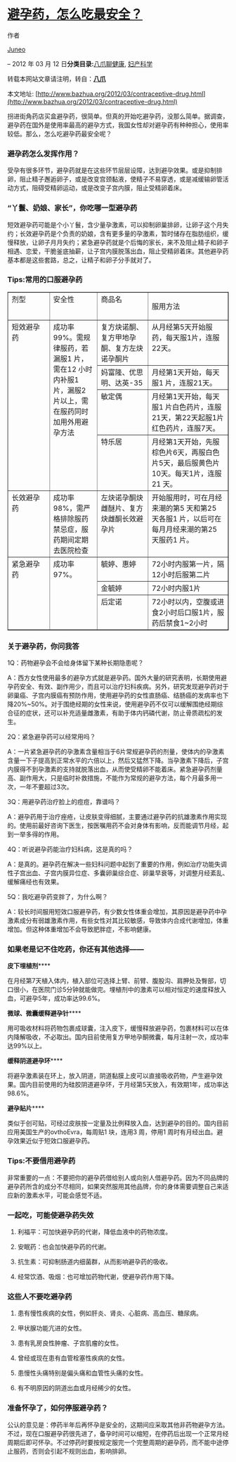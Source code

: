 [避孕药，怎么吃最安全？](http://www.bazhua.org/2012/03/contraceptive-drug.html)
=============================================================================

作者

[Juneo](http://www.bazhua.org/author/juneo "Juneo")

– 2012 年 03 月 12
日**分类目录:**[八爪聊健康](http://www.bazhua.org/category/health),
[妇产科学](http://www.bazhua.org/category/specialties-topics/obstetricsgynecology)

转载本网站文章请注明，转自：**[八爪](http://www.bazhua.org/)**

本文地址:
[http://www.bazhua.org/2012/03/contraceptive-drug.html](http://www.bazhua.org/2012/03/contraceptive-drug.html)

拐进街角药店买盒避孕药，很简单。但真的开始吃避孕药，没那么简单。据调查，避孕药在国外是使用率最高的避孕方式，我国女性却对避孕药有种种担心，使用率较低。那么，怎么吃避孕药最安全呢？


### 避孕药怎么发挥作用？

受孕有很多环节，避孕药就是在这些环节层层设障，达到避孕效果。或是抑制排卵，阻止精子邂逅卵子，或是改变宫颈黏液，使精子不易穿透，或是减缓输卵管活动方式，阻碍受精卵运动，或是改变子宫内膜，阻止受精卵着床。

### “丫鬟、奶娘、家长”，你吃哪一型避孕药

短效避孕药可能是个小丫鬟，含少量孕激素，可以抑制卵巢排卵，让卵子这个月失约；长效避孕药是个负责的奶娘，含有更多量的孕激素，暂时储存在脂肪组织，缓慢释放，让卵子月月失约；紧急避孕药就是个后悔的家长，来不及阻止精子和卵子相遇、恋爱，干脆釜底抽薪，让子宫内膜脱落出血，阻止受精卵着床。其他避孕药基本都是这些套路，总之，让精子和卵子分手就对了。

### Tips:常用的口服避孕药

<table border="1" cellspacing="0" cellpadding="0">
<tbody>
<tr>
<td valign="top" width="78">剂型</td>
<td valign="top" width="92">安全性</td>
<td valign="top" width="99">商品名</td>
<td valign="top" width="166">
<p align="left">服用方法</p>
</td>
</tr>
<tr>
<td rowspan="4" valign="top" width="78">短效避孕药</td>
<td rowspan="4" valign="top" width="92">成功率99%。需规律服药，若漏服1 片，需在12 小时内补服1 片，漏服2 片以上，需在服药同时加用外用避孕方法</td>
<td valign="top" width="99">复方炔诺酮、复方甲地孕酮、复方左炔诺孕酮片</td>
<td valign="top" width="166">从月经第5天开始服药，每天服1片，连服22天。</td>
</tr>
<tr>
<td valign="top" width="99">妈富隆、优思明、达英-35</td>
<td valign="top" width="166">月经第1天开始，每天服1 片，连服21天。</td>
</tr>
<tr>
<td valign="top" width="99">敏定偶</td>
<td valign="top" width="166">月经第1天开始，每天服1 片白色药片，连服21天，第22天起服1片红色药片，连服7天。</td>
</tr>
<tr>
<td valign="top" width="99">特乐居</td>
<td valign="top" width="166">月经第1天开始，先服棕色片6天，再服白色片5天，最后服黄色片10天。每天1片，连服21 天。</td>
</tr>
<tr>
<td valign="top" width="78">长效避孕药</td>
<td valign="top" width="92">成功率98%，需严格排除服药禁忌症，服药期间定期去医院检查</td>
<td valign="top" width="99">左炔诺孕酮炔雌醚片、复方炔雌酮长效避孕片</td>
<td valign="top" width="166">开始服用时，可在月经来潮的第5 天和第25 天各服1 片，以后可在每月月经来潮的第25 天服药1 片。</td>
</tr>
<tr>
<td rowspan="3" valign="top" width="78">紧急避孕药</td>
<td rowspan="3" valign="top" width="92">成功率97%。</td>
<td valign="top" width="99">毓婷、惠婷</td>
<td valign="top" width="166">72小时内服第一片，隔12小时后服第二片</td>
</tr>
<tr>
<td valign="top" width="99">金毓婷</td>
<td valign="top" width="166">72小时内服1片</td>
</tr>
<tr>
<td valign="top" width="99">后定诺</td>
<td valign="top" width="166">72小时以内，空腹或进食2小时后口服1片，服药后禁食1~2小时</td>
</tr>
</tbody>
</table>


### 关于避孕药，你问我答

1Q：药物避孕会不会给身体留下某种长期隐患呢？

A：西方女性使用最多的避孕方式就是避孕药。国外大量的研究表明，长期使用避孕药安全、有效、副作用少，而且可以治疗妇科疾病。另外，研究发现避孕药对于卵巢癌、子宫内膜癌有预防作用，使用避孕药的女性直肠癌、结肠癌的发病率也下降20%\~50%。对于围绝经期的女性来说，使用避孕药不仅可以缓解围绝经期综合征的症状，还可以补充适量雌激素，有助于体内钙磷代谢，防止骨质疏松的发生。

2Q：紧急避孕药可以经常用吗？

A：一片紧急避孕药的孕激素含量相当于6片常规避孕药的剂量，使体内的孕激素含量一下子提高到正常水平的六倍以上，然后又猛然下降。当孕激素下降后，子宫内膜得不到孕激素的支持就脱落出血，从而使受精卵不能着床。紧急避孕药剂量高、副作用大，只是临时补救措施，不能作为常规的避孕方法，每个月最多用一次，一年不要超过3次。

3Q：用避孕药治疗脸上的痘痘，靠谱吗？

A：避孕药用于治疗痤疮，让皮肤变得细腻，主要通过避孕药的抗雄激素作用实现的。使用前最好咨询下医生，按医嘱用药不会对身体有影响，反而能调节月经，起到一举多得的作用。

4Q：听说避孕药能治疗妇科病，这是真的吗？

A：是真的。避孕药在解决一些妇科问题中起到了重要的作用，例如治疗功能失调性子宫出血、子宫内膜异位症、多囊卵巢综合症、卵巢早衰等，对调整月经紊乱、缓解痛经也有效果。

5Q：我吃避孕药变胖了，为什么啊？

A：较长时间服用短效口服避孕药，有少数女性体重会增加，其原因是避孕药中孕激素成分有弱雄激素作用，有些女性对其比较敏感，导致体内合成代谢增加，体重增加。但这种体重增加不会导致肥胖症，不影响健康。

### 如果老是记不住吃药，你还有其他选择——

**皮下埋植剂******

在月经第7天植入体内，植入部位可选择上臂、前臂、腹股沟、肩胛处及臀部，切口很小，在医院门诊5分钟就能做完。埋植剂中的激素可以相对恒定的速度释放入血，可避孕5年，成功率达99.6%。

**微球、微囊缓释避孕针******

用可吸收材料将药物包裹成球囊，注入皮下，缓慢释放避孕药，包裹材料可以在体内降解吸收，不必取出。国内目前使用复方甲地孕酮微囊，每月注射一次，成功率达99%以上。

**缓释阴道避孕环******

将避孕激素装在环上，放入阴道，阴道黏膜上皮可以直接吸收药物，产生避孕效果。国内目前使用的为硅胶阴道避孕环，于月经第5天放入，有效期1年，成功率达98.6%。

**避孕贴片******

类似于创可贴，可经过皮肤按一定量及比例释放入血，达到避孕的目的。国内目前应用美国生产的ovthoEvra，每周贴1
块，连用3 周，停用1 周时有月经出血。避孕效果近似于短效口服避孕药。

### Tips:不要借用避孕药

非常重要的一点：不要把你的避孕药借给别人或向别人借避孕药。因为不同品牌的避孕药所含的成分不尽相同，如果突然服用其他品牌，你的身体需要调整自己来适应新的激素水平，可能会感觉不适。

### 一起吃，可能使避孕药失效

1. 利福平：可加快避孕药的代谢，降低血液中的药物浓度。

2. 安眠药：也会加快避孕药的代谢。

3. 抗生素：可抑制肠道内细菌群，从而影响避孕药的吸收。

4. 经常饮酒、吸烟：也可增加药物代谢，使避孕药作用下降。

### 这些人不要吃避孕药

1. 患有慢性疾病的女性，例如肝炎、肾炎、心脏病、高血压、糖尿病。

2. 甲状腺功能亢进的女性。

3. 患有乳房良性肿瘤、子宫肌瘤的女性。

4. 曾经或现在患有血管栓塞性疾病的女性。

5. 患慢性头痛特别是偏头痛和血管性头痛的女性。

6. 有不明原因的阴道出血或月经稀少的女性。

### 准备怀孕了，如何停服避孕药？

公认的意见是：停药半年后再怀孕是安全的，这期间应采取其他非药物避孕方法。不过，现在口服避孕药很先进了，备孕时间可以缩短，在停药后出现一个正常月经周期后即可怀孕。不过停药时要按规定服完一个完整周期的避孕药，而不能中途停止服药，否则会引起不规则出血，影响排卵。
